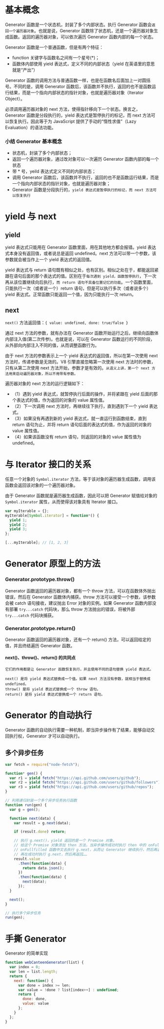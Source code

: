 # 基本概念
Generator 函数是一个状态机，封装了多个内部状态。执行 Generator 函数会`返回一个遍历器对象`。也就是说，Generator 函数除了状态机，还是一个遍历器对象生成函数。返回的遍历器对象，可以依次遍历 Generator 函数内部的每一个状态。

Generator 函数是一个普通函数，但是有两个特征：

* function 关键字与函数名之间有一个星号(*)；
* 函数体内部使用 yield 表达式，定义不同的内部状态（yield 在英语里的意思就是“产出”）

Generator 函数的调用方法与普通函数一样，也是在函数名后面加上一对圆括号。不同的是，调用 Generator 函数后，该函数并不执行，返回的也不是函数运行结果，而是一个指向内部状态的指针对象，也就是遍历器对象（Iterator Object）。

必须调用遍历器对象的 next 方法，使得指针移向下一个状态。换言之，Generator 函数是分段执行的，yield 表达式是暂停执行的标记，而 next 方法可以恢复执行。因此等于为 JavaScript 提供了手动的“惰性求值”（Lazy Evaluation）的语法功能。

### 小结 Generator 基本概念
  * 状态机，封装了多个内部状态；
  * 返回一个遍历器对象，通过改对象可以一次遍历 Generator 函数内部的每一个状态
  * 带 * 号，yeild 表达式定义不同的内部状态；
  * 调用 Generator 函数后，该函数并不执行，返回的也不是函数运行结果，而是一个指向内部状态的指针对象，也就是遍历器对象；
  * Generator 函数是分段执行的，`yield 表达式是暂停执行的标记，而 next 方法可以恢复执行`
# yield 与 next
## yield
yield 表达式只能用在 Generator 函数里面，用在其他地方都会报错。yield 表达式本身没有返回值，或者说总是返回 undefined。next 方法可以带一个参数，该参数就会被当作上一个 yield 表达式的返回值。

yield 表达式与 return 语句既有相似之处，也有区别。相似之处在于，都能返回紧跟在语句后面的那个表达式的值。区别在于`每次遇到 yield，函数暂停执行`，下一次再从该位置继续向后执行，`而 return 语句不具备位置记忆的功能`。一个函数里面，只能执行一次（或者说一个）return 语句，但是可以执行多次（或者说多个）yield 表达式。正常函数只能返回一个值，因为只能执行一次 return。

## next
`next()` 方法返回值：`{ value: undefined, done: true/false }`

通过 next 方法的参数，就有办法在 Generator 函数开始运行之后，继续向函数体内部注入值(第二次传参)。也就是说，可以在 Generator 函数运行的不同阶段，从外部向内部注入不同的值，从而调整函数行为。

由于 next 方法的参数表示上一个 yield 表达式的返回值，所以在第一次使用 next 方法时，传递参数是无效的。V8 引擎直接忽略第一次使用 next 方法时的参数，只有从第二次使用 next 方法开始，参数才是有效的。`从语义上讲，第一个 next 方法用来启动遍历器对象，所以不用带有参数。`

遍历器对象的 next 方法的运行逻辑如下：

* （1）遇到 yield 表达式，就暂停执行后面的操作，并将紧跟在 yield 后面的那个表达式的值，作为返回的对象的 value 属性值。
* （2）下一次调用 next 方法时，再继续往下执行，直到遇到下一个 yield 表达式。
* （3）如果没有再遇到新的 yield 表达式，就一直运行到函数结束，直到 return 语句为止，并将 return 语句后面的表达式的值，作为返回的对象的 value 属性值。
* （4）如果该函数没有 return 语句，则返回的对象的 value 属性值为 undefined。

# 与 Iterator 接口的关系
任意一个对象的 `Symbol.iterator` 方法，等于该对象的遍历器生成函数，调用该函数会返回该对象的一个遍历器对象。

由于 Generator 函数就是遍历器生成函数，因此可以把 Generator 赋值给对象的 `Symbol.iterator` 属性，从而使得该对象具有 Iterator 接口。
```javascript
var myIterable = {};
myIterable[Symbol.iterator] = function*() {
  yield 1;
  yield 2;
  yield 3;
};

[...myIterable]; // [1, 2, 3]
```
# Generator 原型上的方法
### Generator.prototype.throw()
Generator 函数返回的遍历器对象，都有一个 throw 方法，可以在函数体外抛出错误，然后在 Generator 函数体内捕获。throw 方法可以接受一个参数，该参数会被 catch 语句接收，建议抛出 Error 对象的实例。如果 Generator 函数内部没有部署 `try...catch` 代码块，那么 throw 方法抛出的错误，将被外部 `try...catch` 代码块捕获。

### Generator.prototype.return()
Generator 函数返回的遍历器对象，还有一个 return() 方法，可以返回给定的值，并且终结遍历 Generator 函数。

  #### next()、throw()、return() 的共同点

    它们的作用都是让 Generator 函数恢复执行，并且使用不同的语句替换 yield 表达式。

    next() 是将 yield 表达式替换成一个值。如果 next 方法没有参数，就相当于替换成 undefined。
    throw() 是将 yield 表达式替换成一个 throw 语句。
    return() 是将 yield 表达式替换成一个 return 语句。

# Generator 的自动执行
Generator 函数的自动执行需要一种机制，即当异步操作有了结果，能够自动交回执行权，Generator 才可以自动执行。
## 多个异步任务
```javascript
var fetch = require("node-fetch");

function* gen() {
  var r1 = yield fetch("https://api.github.com/users/github");
  var r2 = yield fetch("https://api.github.com/users/github/followers");
  var r3 = yield fetch("https://api.github.com/users/github/repos");
}

// 利用递归封装一个多个异步任务执行函数
function run(gen) {
  var g = gen();

  function next(data) {
    var result = g.next(data);

    if (result.done) return;

    // 执行 g.next()，yield 返回的是一个 Promise 对象。
    // 给这个 Promise 对象添加 then 方法，当异步操作成功时执行 then 中的 onFullfilled 函数，
    // onFullfilled 函数中又去执行 g.next，从而让 Generator 继续执行，然后再返回一个 Promise，
    // 再在成功时执行 g.next，然后再返回……
    result.value
      .then(function(data) {
        return data.json();
      })
      .then(function(data) {
        next(data);
      });
  }

  next();
}

// 执行多个异步任务
run(gen);
```

# 手撕 Generator
Generator 的简单实现
```javascript
function webCanteenGenerator(list) {
  var index = 0;
  var len = list.length;
  return {
    next: function() {
      var done = index >= len;
      var value = !done ? list[index++] : undefined;
      return {
        done: done,
        value: value
      };
    }
  };
}
```